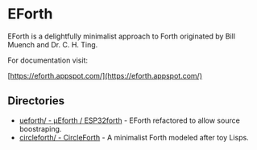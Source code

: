 # EForth

EForth is a delightfully minimalist approach to Forth originated by Bill Muench and Dr. C. H. Ting.

For documentation visit:

[https://eforth.appspot.com/](https://eforth.appspot.com/)

## Directories

* [ueforth/ - µEforth / ESP32forth](ueforth/README.md) - EForth refactored to allow source boostraping.
* [circleforth/ - CircleForth](circleforth/README.md) - A minimalist Forth modeled after toy Lisps.

